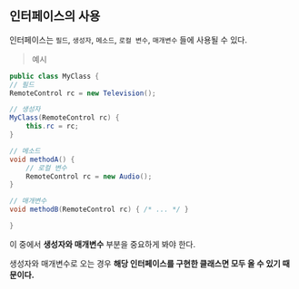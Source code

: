 ## 인터페이스의 사용

인터페이스는 `필드`, `생성자`, `메소드`, `로컬 변수`, `매개변수` 들에 사용될 수 있다.

> 예시

```java
public class MyClass {
// 필드
RemoteControl rc = new Television();

// 생성자  
MyClass(RemoteControl rc) {
    this.rc = rc;
}

// 메소드
void methodA() {
    // 로컬 변수
    RemoteControl rc = new Audio();
}

// 매개변수
void methodB(RemoteControl rc) { /* ... */ } 

}
```

이 중에서 <strong>생성자와 매개변수</strong> 부분을 중요하게 봐야 한다.

생성자와 매개변수로 오는 경우 <strong>해당 인터페이스를 구현한 클래스면 모두 올 수 있기 때문이다.</strong>

